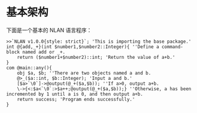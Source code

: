 # 基本架构<!-- {docsify-ignore} -->

下面是一个基本的 NLAN 语言程序：

<pre class="language-nlan match-braces rainbow-braces line-numbers"><code>>>`NLAN v1.0.0{style: strict}`; 'This is importing the base package.'
int @{add,_+}(int $number1,$number2::Integer){ ''Define a command-block named add or _+.
	return ($number1+$number2)::int; 'Return the value of a+b.'
}
com @main::any(){
	obj $a, $b; ''There are two objects named a and b.
	@>_($a::int, $b::Integer); 'Input a and b.'
	[$a>`\0`]->@output(@_+($a,$b)); ''If a>0, output a+b.
	\->{<:$a<`\0`:>$a++;@output(@_+($a,$b));} ''Otherwise, a has been incremented by 1 until a is 0, and then output a+b.
	return success; 'Program ends successfully.'
}</code></pre>

